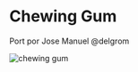 # Chewing Gum

Port por Jose Manuel @delgrom

![chewing gum](https://user-images.githubusercontent.com/31018768/73795494-0bbae980-47ab-11ea-8728-aa0b1636d039.jpg)
